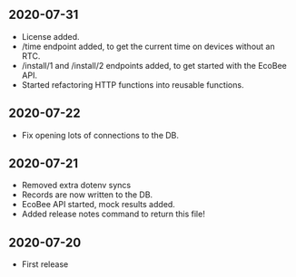 ## 2020-07-31
- License added.
- /time endpoint added, to get the current time on devices without an RTC.
- /install/1 and /install/2 endpoints added, to get started with the EcoBee API.
- Started refactoring HTTP functions into reusable functions.
## 2020-07-22
- Fix opening lots of connections to the DB.
## 2020-07-21
- Removed extra dotenv syncs
- Records are now written to the DB.
- EcoBee API started, mock results added.
- Added release notes command to return this file!
## 2020-07-20
- First release